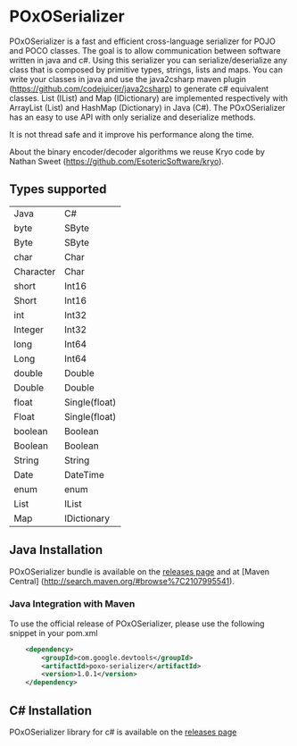 POxOSerializer
==============

POxOSerializer is a fast and efficient cross-language serializer for POJO and POCO classes. 
The goal is to allow communication between software written in java and c#. 
Using this serializer you can serialize/deserialize any class that is composed by primitive types, strings, lists and maps. 
You can write your classes in java and use the java2csharp maven plugin (https://github.com/codejuicer/java2csharp) to generate c# equivalent classes.
List (IList) and Map (IDictionary) are implemented respectively with ArrayList (List) and HashMap (Dictionary) in Java (C#).
The POxOSerializer has an easy to use API with only serialize and deserialize methods.

It is not thread safe and it improve his performance along the time.

About the binary encoder/decoder algorithms we reuse Kryo code by Nathan Sweet (https://github.com/EsotericSoftware/kryo).

## Types supported

<table>
  <tr><td>Java</td><td>C#</td></tr>
  <tr><td>byte</td><td>SByte</td></tr>
  <tr><td>Byte</td><td>SByte</td></tr>
  <tr><td>char</td><td>Char</td></tr>
  <tr><td>Character</td><td>Char</td></tr>
  <tr><td>short</td><td>Int16</td></tr>
  <tr><td>Short</td><td>Int16</td></tr>
  <tr><td>int</td><td>Int32</td></tr>
  <tr><td>Integer</td><td>Int32</td></tr>
  <tr><td>long</td><td>Int64</td></tr>
  <tr><td>Long</td><td>Int64</td></tr>
  <tr><td>double</td><td>Double</td></tr>
  <tr><td>Double</td><td>Double</td></tr>
  <tr><td>float</td><td>Single(float)</td></tr>
  <tr><td>Float</td><td>Single(float)</td></tr>
  <tr><td>boolean</td><td>Boolean</td></tr>
  <tr><td>Boolean</td><td>Boolean</td></tr>
  <tr><td>String</td><td>String</td></tr>
  <tr><td>Date</td><td>DateTime</td></tr>
  <tr><td>enum</td><td>enum</td></tr>
  <tr><td>List</td><td>IList</td></tr>
  <tr><td>Map</td><td>IDictionary</td></tr>
</table>


## Java Installation

POxOSerializer bundle is available on the [releases page](https://github.com/codejuicer/poxoserializer/releases) and at [Maven Central] (http://search.maven.org/#browse%7C2107995541).

### Java Integration with Maven

To use the official release of POxOSerializer, please use the following snippet in your pom.xml

```xml
    <dependency>
		<groupId>com.google.devtools</groupId>
		<artifactId>poxo-serializer</artifactId>
		<version>1.0.1</version>
	</dependency>
```

## C# Installation

POxOSerializer library for c# is available on the [releases page](https://github.com/codejuicer/poxoserializer/releases)

